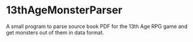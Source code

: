 # 13thAgeMonsterParser
A small program to parse source book PDF for the 13th Age RPG game and get monsters out of them in data format. 
